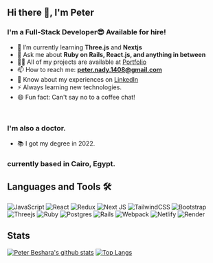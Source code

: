 ## Hi there 👋, I'm Peter

### I'm a Full-Stack Developer😎 Available for hire!
- 🌱 I’m currently learning **Three.js** and **Nextjs**
- 💬 Ask me about **Ruby on Rails, React.js, and anything in between**
- 👨‍💻 All of my projects are available at [Portfolio](https://peter-beshara.vercel.app)
- 📫 How to reach me: **peter.nady.1408@gmail.com**
- 📄 Know about my experiences on [LinkedIn](https://www.linkedin.com/in/peter-nady-beshara/)
- ⚡ Always learning new technologies.
- 😄 Fun fact: Can't say no to a coffee chat!
<br>

### I'm also a doctor.
- 📚 I got my degree in 2022.

### currently based in Cairo, Egypt.

## Languages and Tools 🛠 

![JavaScript](https://img.shields.io/badge/javascript-%23323330.svg?style=for-the-badge&logo=javascript&logoColor=%23F7DF1E) ![React](https://img.shields.io/badge/react-%2320232a.svg?style=for-the-badge&logo=react&logoColor=%2361DAFB) ![Redux](https://img.shields.io/badge/redux-%23593d88.svg?style=for-the-badge&logo=redux&logoColor=white) ![Next JS](https://img.shields.io/badge/Next-black?style=for-the-badge&logo=next.js&logoColor=white) ![TailwindCSS](https://img.shields.io/badge/tailwindcss-%2338B2AC.svg?style=for-the-badge&logo=tailwind-css&logoColor=white) ![Bootstrap](https://img.shields.io/badge/bootstrap-%23563D7C.svg?style=for-the-badge&logo=bootstrap&logoColor=white) ![Threejs](https://img.shields.io/badge/threejs-black?style=for-the-badge&logo=three.js&logoColor=white) ![Ruby](https://img.shields.io/badge/ruby-%23CC342D.svg?style=for-the-badge&logo=ruby&logoColor=white) ![Postgres](https://img.shields.io/badge/postgres-%23316192.svg?style=for-the-badge&logo=postgresql&logoColor=white) ![Rails](https://img.shields.io/badge/rails-%23CC0000.svg?style=for-the-badge&logo=ruby-on-rails&logoColor=white) ![Webpack](https://img.shields.io/badge/webpack-%238DD6F9.svg?style=for-the-badge&logo=webpack&logoColor=black) ![Netlify](https://img.shields.io/badge/netlify-%23000000.svg?style=for-the-badge&logo=netlify&logoColor=#00C7B7) ![Render](https://img.shields.io/badge/Render-%46E3B7.svg?style=for-the-badge&logo=render&logoColor=white)

## Stats

[![Peter Beshara's github stats](https://github-readme-stats.vercel.app/api?username=Peter1907&show_icons=true&theme=radical)](https://github.com/acushlakoncept/github-readme-stats)  [![Top Langs](https://github-readme-stats.vercel.app/api/top-langs/?username=Peter1907&show_icons=true&theme=radical&layout=compact)](https://github.com/acushlakoncept/github-readme-stats)
